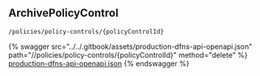 
## ArchivePolicyControl
`/policies/policy-controls/{policyControlId}`



{% swagger src="../../.gitbook/assets/production-dfns-api-openapi.json" path="//policies/policy-controls/{policyControlId}" method="delete" %}
[production-dfns-api-openapi.json](../../.gitbook/assets/production-dfns-api-openapi.json)
{% endswagger %}
